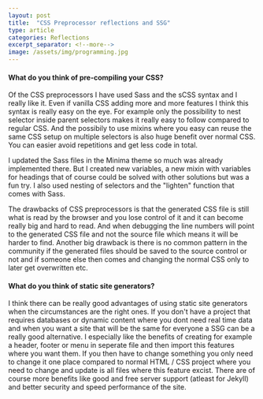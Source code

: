 ```yaml
---
layout: post
title:  "CSS Preprocessor reflections and SSG"
type: article
categories: Reflections
excerpt_separator: <!--more-->
image: /assets/img/programming.jpg
---
```

#### What do you think of pre-compiling your CSS?
Of the CSS preprocessors I have used Sass and the sCSS syntax and I really like it. Even if vanilla CSS adding more and more features I think this syntax is really easy on the eye.
For example only the possibility to nest selector inside parent selectors makes it really easy to follow compared to regular CSS. And the possibily to use mixins
where you easy can reuse the same CSS setup on multiple selectors is also huge benefit over normal CSS. You can easier avoid repetitions and get less code in total.
<!--more-->

I updated the Sass files in the Minima theme so much was already implemented there. But I created new variables, a new mixin with variables for headings that of course could be solved with other solutions but 
was a fun try. I also used nesting of selectors and the "lighten" function that comes with Sass.

The drawbacks of CSS preprocessors is that the generated CSS file is still what is read by the browser and you lose control of it and it can become really big and hard to read. And when debugging
the line numbers will point to the generated CSS file and not the source file which means it will be harder to find. Another big drawback is there is no common pattern in the community if the generated files
should be saved to the source control or not and if someone else then comes and changing the normal CSS only to later get overwritten etc.

#### What do you think of static site generators?
I think there can be really good advantages of using static site generators when the circumstances are the right ones. If you don't have a project that requires databases or
dynamic content where you dont need real time data and when you want a site that will be the same for everyone a SSG can be a really good alternative. I especially like the benefits
of creating for example a header, footer or menu in seperate file and then import this features where you want them. If you then have to change something you only need to change it one place
compared to normal HTML / CSS project where you need to change and update is all files where this feature excist. There are of course more benefits like good and free server support (atleast for Jekyll)
and better security and speed performance of the site.

